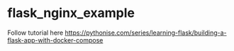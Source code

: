 # flask_nginx_example
Follow tutorial here https://pythonise.com/series/learning-flask/building-a-flask-app-with-docker-compose
